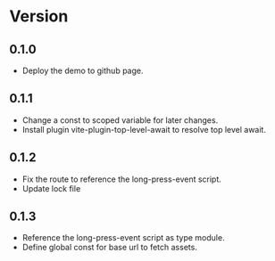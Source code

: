 # Version

## 0.1.0
- Deploy the demo to github page.

## 0.1.1
- Change a const to scoped variable for later changes.
- Install plugin vite-plugin-top-level-await to resolve top level await.

## 0.1.2
- Fix the route to reference the long-press-event script.
- Update lock file

## 0.1.3
- Reference the long-press-event script as type module.
- Define global const for base url to fetch assets.